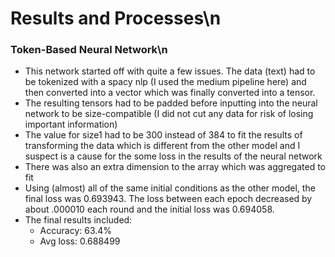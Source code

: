 # Results and Processes\n
### Token-Based Neural Network\n
- This network started off with quite a few issues. The data (text) had to be tokenized with a spacy nlp (I used the medium pipeline here) and then converted into a vector which was finally converted into a tensor.
- The resulting tensors had to be padded before inputting into the neural network to be size-compatible (I did not cut any data for risk of losing important information)
- The value for size1 had to be 300 instead of 384 to fit the results of transforming the data which is different from the other model and I suspect is a cause for the some loss in the results of the neural network
- There was also an extra dimension to the array which was aggregated to fit
- Using (almost) all of the same initial conditions as the other model, the final loss was 0.693943. The loss between each epoch decreased by about .000010 each round and the initial loss was 0.694058.
- The final results included:
    - Accuracy: 63.4%
    - Avg loss: 0.688499
